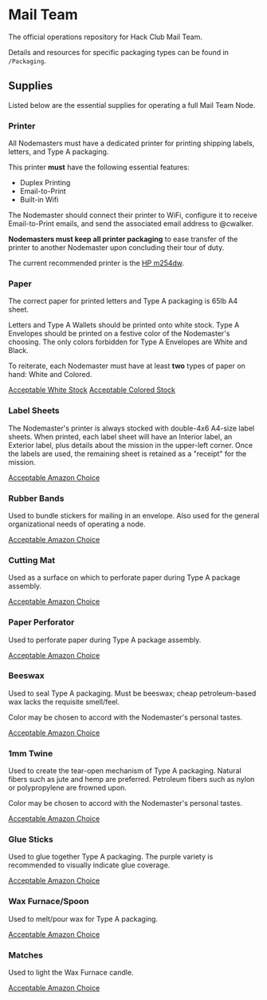 # Mail Team
The official operations repository for Hack Club Mail Team.

Details and resources for specific packaging types can be found in `/Packaging`.

## Supplies
Listed below are the essential supplies for operating a full Mail Team Node.

### Printer
All Nodemasters must have a dedicated printer for printing shipping labels, letters, and Type A packaging.

This printer **must** have the following essential features:
* Duplex Printing
* Email-to-Print
* Built-in Wifi

The Nodemaster should connect their printer to WiFi, configure it to receive Email-to-Print emails, and send the associated email address to @cwalker.

**Nodemasters must keep all printer packaging** to ease transfer of the printer to another Nodemaster upon concluding their tour of duty.

The current recommended printer is the [HP m254dw](https://www.amazon.com/HP-LaserJet-Wireless-Replenishment-T6B60A/dp/B073R2WVKB/).

### Paper
The correct paper for printed letters and Type A packaging is 65lb A4 sheet.

Letters and Type A Wallets should be printed onto white stock. Type A Envelopes should be printed on a festive color of the Nodemaster's choosing. The only colors forbidden for Type A Envelopes are White and Black.

To reiterate, each Nodemaster must have at least **two** types of paper on hand: White and Colored.

[Acceptable White Stock](https://www.amazon.com/Accent-Opaque-Cardstock-Bright-Sheets/dp/B01JGGQHPU/)
[Acceptable Colored Stock](https://www.amazon.com/Neenah-Astrobrights-Premium-Inches-Re-Entry/dp/B000095S4Q/)

### Label Sheets
The Nodemaster's printer is always stocked with double-4x6 A4-size label sheets. When printed, each label sheet will have an Interior label, an Exterior label, plus details about the mission in the upper-left corner. Once the labels are used, the remaining sheet is retained as a "receipt" for the mission.

[Acceptable Amazon Choice](https://www.amazon.com/dp/B01MYHEKS8/)

### Rubber Bands
Used to bundle stickers for mailing in an envelope. Also used for the general organizational needs of operating a node.

[Acceptable Amazon Choice](https://www.amazon.com/dp/B003SBXO42/)

### Cutting Mat
Used as a surface on which to perforate paper during Type A package assembly.

[Acceptable Amazon Choice](https://www.amazon.com/dp/B0006SDOFE/)

### Paper Perforator
Used to perforate paper during Type A package assembly.

[Acceptable Amazon Choice](https://www.amazon.com/dp/B00M0KQ7MS/)

### Beeswax
Used to seal Type A packaging. Must be beeswax; cheap petroleum-based wax lacks the requisite smell/feel.

Color may be chosen to accord with the Nodemaster's personal tastes.

[Acceptable Amazon Choice](https://www.amazon.com/dp/B01LZA9P8L/)

### 1mm Twine
Used to create the tear-open mechanism of Type A packaging. Natural fibers such as jute and hemp are preferred. Petroleum fibers such as nylon or polypropylene are frowned upon.

Color may be chosen to accord with the Nodemaster's personal tastes.

[Acceptable Amazon Choice](https://www.amazon.com/dp/B07KYGJR9G/)

### Glue Sticks
Used to glue together Type A packaging. The purple variety is recommended to visually indicate glue coverage.

[Acceptable Amazon Choice](https://www.amazon.com/dp/B000U6FJQE/)

### Wax Furnace/Spoon
Used to melt/pour wax for Type A packaging.

[Acceptable Amazon Choice](https://www.amazon.com/dp/B07M5KPP7P/)

### Matches
Used to light the Wax Furnace candle.

[Acceptable Amazon Choice](https://www.amazon.com/dp/B005TL0DNE/)